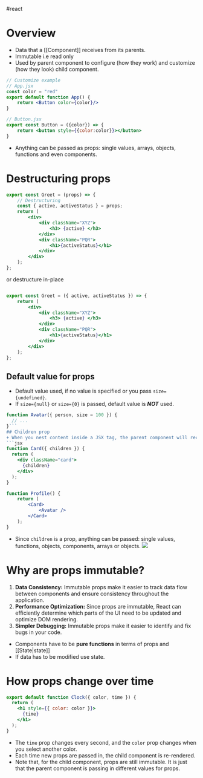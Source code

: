 #react 
# Overview
+ Data that a [[Component]] receives from its parents.
+ Immutable i.e read only
+ Used by parent component to configure (how they work) and customize (how they look) child component.
```jsx
// Customize example
// App.jsx
const color = "red"
export default function App() {
	return <Button color={color}/>
}

// Button.jsx
export const Button = ({color}) => {
	return <button style={{color:color}}></button>
}
```
+ Anything can be passed as props: single values, arrays, objects, functions and even components.
# Destructuring props
```jsx
export const Greet = (props) => {
	// Destructuring
	const { active, activeStatus } = props;
	return (
		<div>
			<div className="XYZ">
				<h3> {active} </h3>
			</div>
			<div className="PQR">
				<h1>{activeStatus}</h1>
			</div>
		</div>
	);
};
```
or destructure in-place
```jsx

export const Greet = ({ active, activeStatus }) => {
	return (
		<div>
			<div className="XYZ">
				<h3> {active} </h3>
			</div>
			<div className="PQR">
				<h1>{activeStatus}</h1>
			</div>
		</div>
	);
};
```
## Default value for props
+ Default value used, if no value is specified or you pass `size={undefined}`.
+ If `size={null}` or `size={0}` is passed, default value is ***NOT*** used.
```jsx
function Avatar({ person, size = 100 }) {
  // ...
}```
## Children prop
+ When you nest content inside a JSX tag, the parent component will receive that content in a prop called `children`. For example, the `Card` component below will receive a `children` prop set to `<Avatar />` and render it in a wrapper div:
```jsx
function Card({ children }) {
  return (
    <div className="card">
      {children}
    </div>
  );
}

function Profile() {
	return (
		<Card>
			<Avatar />
		</Card>	
	);
}
```
+ Since `children` is a prop, anything can be passed: single values, functions, objects, components, arrays or objects.
![](https://react.dev/images/docs/illustrations/i_children-prop.png)
# Why are props immutable?
1. **Data Consistency:** Immutable props make it easier to track data flow between components and ensure consistency throughout the application.
2.  **Performance Optimization:** Since props are immutable, React can efficiently determine which parts of the UI need to be updated and optimize DOM rendering.
3. **Simpler Debugging:** Immutable props make it easier to identify and fix bugs in your code.
+ Components have to be **pure functions** in terms of props and [[State|state]]
+ If data has to be modified use state.
# How props change over time
```jsx
export default function Clock({ color, time }) {
  return (
    <h1 style={{ color: color }}>
      {time}
    </h1>
  );
}
```
+ The `time` prop changes every second, and the `color` prop changes when you select another color. 
+ Each time new props are passed in, the child component is re-rendered.
+ Note that, for the child component, props are still immutable. It is just that the parent component is passing in different values for props.